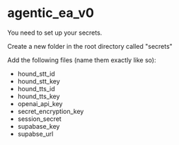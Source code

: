 # agentic_ea_v0


You need to set up your secrets. 

Create a new folder in the root directory called "secrets"

Add the following files (name them exactly like so):
- hound_stt_id
- hound_stt_key
- hound_tts_id
- hound_tts_key
- openai_api_key
- secret_encryption_key
- session_secret
- supabase_key
- supabse_url